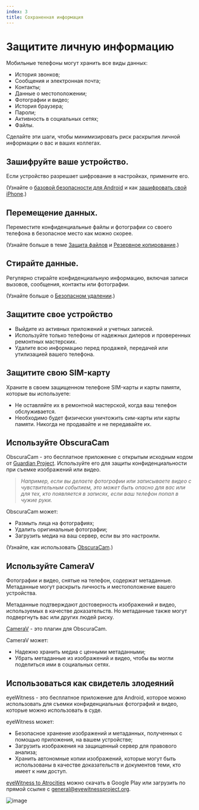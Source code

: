 ```yaml
---
index: 3
title: Сохраненная информация
---
```

# Защитите личную информацию

Мобильные телефоны могут хранить все виды данных:

*   История звонков;
*   Сообщения и электронная почта;
*   Контакты;
*   Данные о местоположении;
*   Фотографии и видео;
*   История браузера;
*   Пароли;
*   Активность в социальных сетях;
*   Файлы.

Сделайте эти шаги, чтобы минимизировать риск раскрытия личной информации о вас и ваших коллегах.

## Зашифруйте ваше устройство.

Если устройство разрешает шифрование в настройках, примените его.

(Узнайте о [базовой безопасности для Android](umbrella://tools/other/s_android.md) и как [зашифровать свой iPhone](umbrella://tools/encryption/s_encrypt-your-iphone.md).)

## Перемещение данных.

Переместите конфиденциальные файлы и фотографии со своего телефона в безопасное место как можно скорее.

(Узнайте больше в теме [Защита файлов](umbrella://information/protecting-files) и [Резервное копирование](umbrella://information/backing-up).) 

## Стирайте данные.

Регулярно стирайте конфиденциальную информацию, включая записи вызовов, сообщения, контакты или фотографии.

(Узнайте больше о [Безопасном удалении](umbrella://information/safely-deleting).)

## Защитите свое устройство

*   Выйдите из активных приложений и учетных записей.
*   Используйте только телефоны от надежных дилеров и проверенных ремонтных мастерских.
*   Удалите всю информацию перед продажей, передачей или утилизацией вашего телефона.

## Защитите свою SIM-карту

Храните в своем защищенном телефоне SIM-карты и карты памяти, которые вы используете:

*   Не оставляйте их в ремонтной мастерской, когда ваш телефон обслуживается.
*   Необходимо будет физически уничтожить сим-карты или карты памяти. Никогда не продавайте и не передавайте их.

## Используйте ObscuraCam

ObscuraCam - это бесплатное приложение с открытым исходным кодом от [Guardian Project](https://guardianproject.info/). Используйте его для защиты конфиденциальности при съемке изображений или видео.

> *Например, если вы делаете фотографии или записываете видео с чувствительным событием, это может быть опасно для вас или для тех, кто появляется в записях, если ваш телефон попал в чужие руки.*

ObscuraCam может:

*   Размыть лица на фотографиях;
*   Удалить оригинальные фотографии;
*   Загрузить медиа на ваш сервер, если вы это настроили.

(Узнайте, как использовать [ObscuraCam](umbrella://tools/messaging/s_obscuracam.md).)  

## Используйте CameraV

Фотографии и видео, снятые на телефон, содержат метаданные. Метаданные могут раскрыть личность и местоположение вашего устройства.

Метаданные подтверждают достоверность изображений и видео, используемых в качестве доказательств. Но метаданные также могут подвергнуть вас или других людей риску.

[CameraV](https://guardianproject.info/apps/camerav/) - это плагин для ObscuraCam. 

CameraV может:

*   Надежно хранить медиа с ценными метаданными;
*   Убрать метаданные из изображений и видео, чтобы вы могли поделиться ими в социальных сетях.

## Использоваться как свидетель злодеяний

eyeWitness - это бесплатное приложение для Android, которое можно использовать для съемки конфиденциальных фотографий и видео, которые можно использовать в суде.

eyeWitness может:

*   Безопасное хранение изображений и метаданных, полученных с помощью приложения, на вашем устройстве;
*   Загрузить изображения на защищенный сервер для правового анализа;
*   Хранить автономные копии изображений, которые могут быть использованы в качестве доказательств и документов теми, кто имеет к ним доступ.

[eyeWitness to Atrocities](http://www.eyewitnessproject.org/) можно скачать в Google Play или загрузить по прямой ссылке с [general@eyewitnessproject.org](general@eyewitnessproject.org).

![image](mobile3.png)
